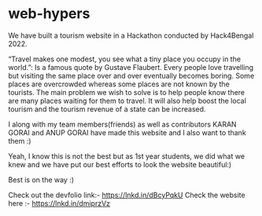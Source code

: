 # web-hypers
We have built a tourism website in a Hackathon conducted by Hack4Bengal 2022.


“Travel makes one modest, you see what a tiny place you occupy in the world.”: Is a famous quote by Gustave Flaubert.
Every people love travelling but visiting the same place over and over eventually becomes boring. Some places are overcrowded whereas some places are not known by the tourists.
The main problem we wish to solve is to help people know there are many places waiting for them to travel. It will also help boost the local tourism and the tourism revenue of a state can be increased.

I along with my team members(friends) as well as contributors KARAN GORAI and ANUP GORAI have made this website and I also want to thank them :)

Yeah, I know this is not the best but as 1st year students, we did what we knew and we have put our best efforts to look the website beautiful:)

Best is on the way :)


Check out the devfolio link:- https://lnkd.in/dBcyPqkU
Check the website here :- https://lnkd.in/dmiprzVz
